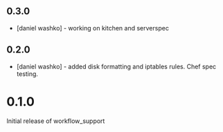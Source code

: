 0.3.0
-----
- [daniel washko] - working on kitchen and serverspec

0.2.0
-----
- [daniel washko] - added disk formatting and iptables rules. Chef spec testing.

# 0.1.0

Initial release of workflow_support

